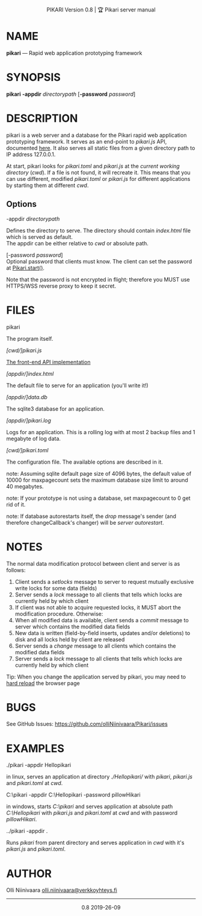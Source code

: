<p style="text-align: center;">PIKARI Version 0.8 | 🏆 Pikari server manual</p>

NAME
====

**pikari** — Rapid web application prototyping framework

SYNOPSIS
========
**pikari** **-appdir** _directorypath_ \[**-password** _password_\]

DESCRIPTION
===========

pikari is a web server and a database for the Pikari rapid web application prototyping framework.
It serves as an end-point to *pikari.js* API, documented [here](http://htmlpreview.github.io/?https://github.com/olliNiinivaara/Pikari/blob/master/doc/pikari_API.html).
It also serves all static files from a given directory path to IP address 127.0.0.1.

At start, pikari looks for *pikari.toml* and *pikari.js* at the *current working directory* (*cwd*).
If a file is not found, it will recreate it.
This means that you can use different, modified *pikari.toml* or *pikari.js* for different applications by starting them at different *cwd*.

Options
-------

-appdir _directorypath_

Defines the directory to serve. The directory should contain *index.html* file which is served as default.    
The appdir can be either relative to *cwd* or absolute path.

\[-password _password_\]  
Optional password that clients must know. The client can set the password at [Pikari.start()](http://htmlpreview.github.io/?https://github.com/olliNiinivaara/Pikari/blob/master/doc/pikari_API.html#.start).

Note that the password is not encrypted in flight; therefore you MUST use HTTPS/WSS reverse proxy to keep it secret.
</p>


FILES
=====

pikari

The program itself.

*\[cwd/\]pikari.js*

[The front-end API implementation](http://htmlpreview.github.io/?https://github.com/olliNiinivaara/Pikari/blob/master/doc/pikari_API.html)

*\[appdir/\]index.html*

The default file to serve for an application (you'll write it!)

*\[appdir/\]data.db*

The sqlite3 database for an application.

*\[appdir/\]pikari.log*

Logs for an application. This is a rolling log with at most 2 backup files and 1 megabyte of log data.

*\[cwd/\]pikari.toml*

The configuration file. The available options are described in it.
   
note: Assuming sqlite default page size of 4096 bytes, the default value of 10000 for maxpagecount sets the maximum database size limit to around 40 megabytes.

note: If your prototype is not using a database, set maxpagecount to 0 get rid of it.

note: If database autorestarts itself, the *drop* message's sender (and therefore changeCallback's changer) will be *server autorestart*.

NOTES
===========

The normal data modification protocol between client and server is as follows:
1. Client sends a *setlocks* message to server to request mutually exclusive write locks for some data (fields)
2. Server sends a *lock* message to all clients that tells which locks are currently held by which client
3. If client was not able to acquire requested locks, it MUST abort the modification procedure. Otherwise:
4. When all modified data is available, client sends a *commit* message to server which contains the modified data fields
5. New data is written (field-by-field inserts, updates and/or deletions) to disk and all locks held by client are released
6. Server sends a *change* message to all clients which contains the modified data fields
7. Server sends a *lock* message to all clients that tells which locks are currently held by which client

Tip: When you change the application served by pikari, you may need to
[hard reload](https://en.wikipedia.org/wiki/Wikipedia:Bypass_your_cache) the browser page

BUGS
====

See GitHub Issues: <https://github.com/olliNiinivaara/Pikari/issues>

EXAMPLES
========

./pikari -appdir Hellopikari

in linux, serves an application at directory _./_Hellopikari_/_ with *pikari*, *pikari.js* and *pikari.toml* at *cwd*.


C:\pikari -appdir C:\\Hellopikari -password pillowHikari

in windows, starts *C:\\pikari* and serves application at absolute path _C:\\Hellopikari_  with *pikari.js* and *pikari.toml* at *cwd* and with password _pillowHikari_.


../pikari -appdir .

Runs *pikari* from parent directory and serves application in *cwd* with it's *pikari.js* and *pikari.toml*.

AUTHOR
======

Olli Niinivaara <olli.niinivaara@verkkoyhteys.fi>

---

<p style="text-align: center;">0.8 2019-26-09</p>